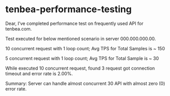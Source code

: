 # tenbea-performance-testing

Dear,
 I’ve completed performance test on frequently used API for tenbea.com.
 
Test executed for below mentioned scenario in server 000.000.000.00.

10 concurrent request with 1 loop count; Avg TPS for Total Samples is ~ 150

5 concurrent request with 1 loop count; Avg TPS for Total Sample is ~ 30

While executed 10 concurrent request, found 3 request got connection timeout and error rate is 2.00%.

Summary: Server can handle almost concurrent 30 API with almost zero (0) error rate.
